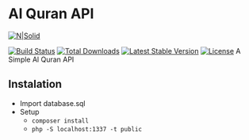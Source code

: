 # Al Quran API

[![N|Solid](https://img.pngio.com/lumen-logo-api-framework-nordic-apis-lumen-png-558_246.png)](https://lumen.laravel.com)

[![Build Status](https://travis-ci.org/laravel/lumen-framework.svg)](https://travis-ci.org/laravel/lumen-framework)
[![Total Downloads](https://poser.pugx.org/laravel/lumen-framework/d/total.svg)](https://packagist.org/packages/laravel/lumen-framework)
[![Latest Stable Version](https://poser.pugx.org/laravel/lumen-framework/v/stable.svg)](https://packagist.org/packages/laravel/lumen-framework)
[![License](https://poser.pugx.org/laravel/lumen-framework/license.svg)](https://packagist.org/packages/laravel/lumen-framework)
A Simple Al Quran API

## Instalation
- Import database.sql
- Setup
    - `composer install`
    - `php -S localhost:1337 -t public`
